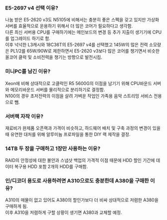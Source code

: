 ### E5-2697 v4 선택 이유?
나눔 받은 E5-2620 v3도 N5105에 비해서는 충분히 좋은 스펙을 갖고 있지만 가상화 서버를 효율적으로 운용하기 위해서 더 많은 코어가 필요하다고 생각함.  
다른 최신 서버용 CPU를 구매하기에는 메인보드의 변경 등 추가 지출이 생기기에 CPU를 업그레이드 하기로 함.  
이후 넉넉한 L3캐시와 18C36T의 E5-2697 v4를 선택했고 145W의 많은 전력 소모량은 PL1/2를 65W/90W로 제한하면서 E5-2620 v3보다 많은 코어를 챙기면서 비슷한 올코어 클럭 및 소비전력을 챙기는 방향으로 발전시킴.  
### 미니PC를 남긴 이유?
Xeon에 비해 상대적으로 고클럭인 R5 5600G의 이점을 남기기 위해 CPU바운드 서버와 메모리바운드 서버를 물리적으로 분리하기로 결정함.  
N100의 경우 초저전력의 이점을 살려 가벼운 작업인 가족용 음악 스트리밍 서비스 전용으로 뺌.  
### 서버랙 자작 이유?
재료비가 완제품 오픈랙과 가격이 비슷하고, 하드웨어 배치 및 구축 과정의 변경이 있을 때 유연한 대처를 위해 알루미늄 프로파일을 통한 DIY 랙 제작을 결정.  
### 14TB 두 장을 구매하고 1장만 사용하는 이유?
RAID의 안정성에 대한 불안과 스냅샷 백업의 가격적 이점 때문에 HDD 할인 기간에 데이터 복구용 HDD 포함 2개의 HDD를 구매함.  
### 인/디코더 용도로 사용하려면 A310으로도 충분한데 A380을 구매한 이유?
A310의 매물이 없고 있어도 A380의 할인가보다 더 비싸 상대적으로 저렴한 A380을 구매하게 됨.  
이후 A310을 저렴하게 구할 상황이 생기면 A380과 교체할 예정.  
